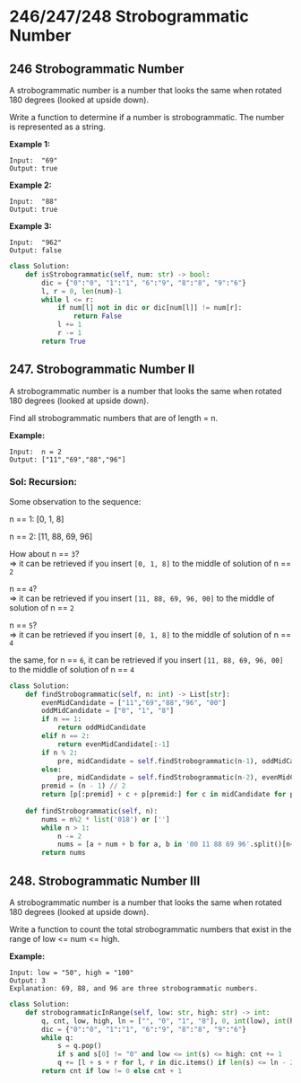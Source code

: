 # 246/247/248 Strobogrammatic Number

## 246 Strobogrammatic Number

A strobogrammatic number is a number that looks the same when rotated 180 degrees \(looked at upside down\).

Write a function to determine if a number is strobogrammatic. The number is represented as a string.

**Example 1:**

```text
Input:  "69"
Output: true
```

**Example 2:**

```text
Input:  "88"
Output: true
```

**Example 3:**

```text
Input:  "962"
Output: false
```

```python
class Solution:
    def isStrobogrammatic(self, num: str) -> bool:
        dic = {"0":"0", "1":"1", "6":"9", "8":"8", "9":"6"}
        l, r = 0, len(num)-1
        while l <= r:
            if num[l] not in dic or dic[num[l]] != num[r]:
                return False
            l += 1
            r -= 1
        return True
```

## 247. Strobogrammatic Number II

A strobogrammatic number is a number that looks the same when rotated 180 degrees \(looked at upside down\).

Find all strobogrammatic numbers that are of length = n.

**Example:**

```text
Input:  n = 2
Output: ["11","69","88","96"]
```

### Sol: Recursion:

Some observation to the sequence:

n == 1: \[0, 1, 8\]

n == 2: \[11, 88, 69, 96\]

How about n == `3`?  
=&gt; it can be retrieved if you insert `[0, 1, 8]` to the middle of solution of n == `2`

n == `4`?  
=&gt; it can be retrieved if you insert `[11, 88, 69, 96, 00]` to the middle of solution of n == `2`

n == `5`?  
=&gt; it can be retrieved if you insert `[0, 1, 8]` to the middle of solution of n == `4`

the same, for n == `6`, it can be retrieved if you insert `[11, 88, 69, 96, 00]` to the middle of solution of n == `4`

```python
class Solution:
    def findStrobogrammatic(self, n: int) -> List[str]:
        evenMidCandidate = ["11","69","88","96", "00"]
        oddMidCandidate = ["0", "1", "8"]
        if n == 1:
            return oddMidCandidate
        elif n == 2:
            return evenMidCandidate[:-1]
        if n % 2:
            pre, midCandidate = self.findStrobogrammatic(n-1), oddMidCandidate
        else: 
            pre, midCandidate = self.findStrobogrammatic(n-2), evenMidCandidate
        premid = (n - 1) // 2
        return [p[:premid] + c + p[premid:] for c in midCandidate for p in pre]
        
    def findStrobogrammatic(self, n):
        nums = n%2 * list('018') or ['']
        while n > 1:
            n -= 2
            nums = [a + num + b for a, b in '00 11 88 69 96'.split()[n<2:] for num in nums]
        return nums
```

## 248. Strobogrammatic Number III

A strobogrammatic number is a number that looks the same when rotated 180 degrees \(looked at upside down\).

Write a function to count the total strobogrammatic numbers that exist in the range of low &lt;= num &lt;= high.

**Example:**

```text
Input: low = "50", high = "100"
Output: 3 
Explanation: 69, 88, and 96 are three strobogrammatic numbers.
```

```python
class Solution:
    def strobogrammaticInRange(self, low: str, high: str) -> int:
        q, cnt, low, high, ln = ["", "0", "1", "8"], 0, int(low), int(high), len(high)
        dic = {"0":"0", "1":"1", "6":"9", "8":"8", "9":"6"}
        while q:
            s = q.pop()
            if s and s[0] != "0" and low <= int(s) <= high: cnt += 1
            q += [l + s + r for l, r in dic.items() if len(s) <= ln - 2] 
        return cnt if low != 0 else cnt + 1
```

